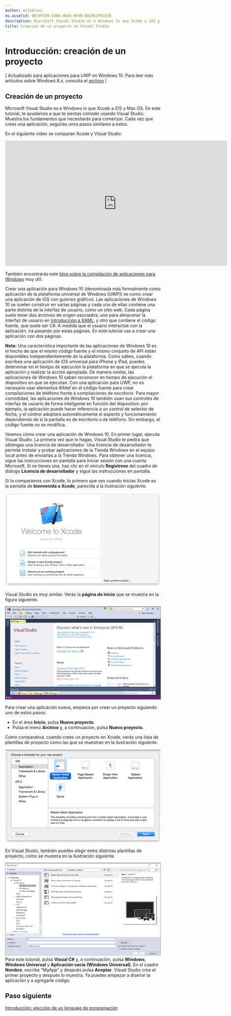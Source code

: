 ```yaml
---
author: mcleblanc
ms.assetid: 08C8F359-E8B6-4A45-8F4B-8A1962F0CE38
description: Microsoft Visual Studio es a Windows lo que Xcode a iOS y Mac OS. En este tutorial, te ayudamos a que te sientas cómodo usando Visual Studio.
title: Creación de un proyecto en Visual Studio
---
```


# Introducción: creación de un proyecto

\[ Actualizado para aplicaciones para UWP en Windows 10. Para leer más artículos sobre Windows 8.x, consulta el [archivo](http://go.microsoft.com/fwlink/p/?linkid=619132) \]

## Creación de un proyecto

Microsoft Visual Studio es a Windows lo que Xcode a iOS y Mac OS. En este tutorial, te ayudamos a que te sientas cómodo usando Visual Studio. Muestra los fundamentos que necesitarás para comenzar. Cada vez que crees una aplicación, seguirás unos pasos similares a estos.

En el siguiente vídeo se comparan Xcode y Visual Studio.

<iframe src="https://hubs-video.ssl.catalog.video.msn.com/embed/5b7bd91f-6a2f-40b6-9b19-eb2994931d0a/IA?csid=ux-en-us&MsnPlayerLeadsWith=html&PlaybackMode=Inline&MsnPlayerDisplayShareBar=false&MsnPlayerDisplayInfoButton=false&iframe=true&QualityOverride=HD" width="720" height="405" allowFullScreen="true" frameBorder="0" scrolling="no">Un minuto para el desarrollador: comparar Xcode con Visual Studio</iframe>

También encontrarás este [blog sobre la compilación de aplicaciones para Windows](https://blogs.windows.com/buildingapps/2016/01/27/visual-studio-walkthrough-for-ios-developers/) muy útil.

Crear una aplicación para Windows 10 (denominada más formalmente como aplicación de la plataforma universal de Windows [UWP]) es como crear una aplicación de iOS con guiones gráficos. Las aplicaciones de Windows 10 se suelen construir en varias páginas y cada una de ellas contiene una parte distinta de la interfaz de usuario, como un sitio web. Cada página suele tener dos archivos de origen asociados: uno para almacenar la interfaz de usuario en [Introducción a XAML](https://msdn.microsoft.com/library/windows/apps/mt185595), y otro que contiene el código fuente, que suele ser C#. A medida que el usuario interactúe con la aplicación, irá pasando por estas páginas. En este tutorial vas a crear una aplicación con dos páginas.

**Nota:**  Una característica importante de las aplicaciones de Windows 10 es el hecho de que el mismo código fuente y el mismo conjunto de API están disponibles independientemente de la plataforma. Como sabes, cuando escribes una aplicación de iOS universal para iPhone y iPad, puedes determinar en el tiempo de ejecución la plataforma en que se ejecuta la aplicación y realizar la acción apropiada. De manera similar, las aplicaciones de Windows 10 saben reconocer en tiempo de ejecución el dispositivo en que se ejecutan. Con una aplicación para UWP, no es necesario usar elementos \#ifdef en el código fuente para crear compilaciones de teléfono frente a compilaciones de escritorio. Para mayor comodidad, las aplicaciones de Windows 10 también usan sus controles de interfaz de usuario de forma inteligente en función del dispositivo: por ejemplo, la aplicación puede hacer referencia a un control de selector de fecha, y el control adoptará automáticamente el aspecto y funcionamiento dependiendo de si la pantalla es de escritorio o de teléfono. Sin embargo, el código fuente no se modifica.

Veamos cómo crear una aplicación de Windows 10. En primer lugar, ejecuta Visual Studio. La primera vez que lo hagas, Visual Studio te pedirá que obtengas una licencia de desarrollador. Una licencia de desarrollador te permite instalar y probar aplicaciones de la Tienda Windows en el equipo local antes de enviarlas a la Tienda Windows. Para obtener una licencia, sigue las instrucciones en pantalla para iniciar sesión con una cuenta Microsoft. Si no tienes una, haz clic en el vínculo **Regístrese** del cuadro de diálogo **Licencia de desarrollador** y sigue las instrucciones en pantalla.

Si lo comparamos con Xcode, lo primero que ves cuando inicias Xcode es la pantalla de **bienvenida a Xcode**, parecida a la ilustración siguiente.

![pantalla de bienvenida de Xcode](images/ios-to-uwp/ios-to-uwp-xcode-welcome.png)

Visual Studio es muy similar. Verás la **página de inicio** que se muestra en la figura siguiente.

![pantalla inicio de visual studio](images/ios-to-uwp/ios-to-uwp-vs-welcome.png)

Para crear una aplicación nueva, empieza por crear un proyecto siguiendo uno de estos pasos:

-   En el área **Inicio**, pulsa **Nuevo proyecto**.
-   Pulsa el menú **Archivo** y, a continuación, pulsa **Nuevo proyecto**.

Como comparativa, cuando crees un proyecto en Xcode, verás una lista de plantillas de proyecto como las que se muestran en la ilustración siguiente.

![cuadro de diálogo de nuevo proyecto de xcode](images/ios-to-uwp/ios-to-uwp-xcode-choose-template.png)

En Visual Studio, también puedes elegir entre distintas plantillas de proyecto, como se muestra en la ilustración siguiente.

![cuadro de diálogo nuevo proyecto de visual studio](images/ios-to-uwp/ios-to-uwp-vs-choose-template.png) Para este tutorial, pulsa **Visual C#** y, a continuación, pulsa **Windows**, **Windows Universal** y **Aplicación vacía (Windows Universal)**. En el cuadro **Nombre**, escribe "MyApp" y después pulsa **Aceptar**. Visual Studio crea el primer proyecto y después lo muestra. Ya puedes empezar a diseñar la aplicación y a agregarle código.

## Paso siguiente

[Introducción: elección de un lenguaje de programación](getting-started-choosing-a-programming-language.md)


<!--HONumber=May16_HO2-->


